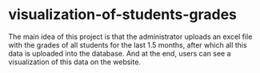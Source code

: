# visualization-of-students-grades
 The main idea of ​​this project is that the administrator uploads an excel file with the grades of all students for the last 1.5 months, after which all this data is uploaded into the database. And at the end, users can see a visualization of this data on the website.
